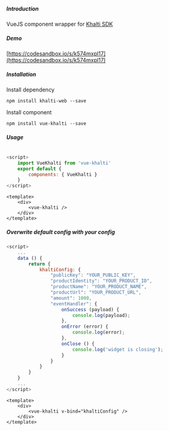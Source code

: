 ##### Introduction
VueJS component wrapper for [Khalti SDK](https://github.com/khalti/khalti-sdk-web)

##### Demo
[https://codesandbox.io/s/k574mxpl17](https://codesandbox.io/s/k574mxpl17)

##### Installation
Install dependency

`npm install khalti-web --save`

Install component

`npm install vue-khalti --save`

##### Usage

```javascript

<script>
	import VueKhalti from 'vue-khalti'
	export default {
		components: { VueKhalti }
	}
</script>
```
```
<template>
	<div>
		<vue-khalti />
	</div>
</template>
```
##### Overwrite default config with your config

```javascript
<script>
	...
	data () {
		return {
			khaltiConfig: {
				"publicKey": "YOUR_PUBLIC_KEY",
			    "productIdentity": "YOUR_PRODUCT_ID",
			    "productName": "YOUR_PRODUCT_NAME",
			    "productUrl": "YOUR_PRODUCT_URL",
			    "amount": 1000,
			    "eventHandler": {
			        onSuccess (payload) {
			            console.log(payload);
			        },
			        onError (error) {
			            console.log(error);
			        },
			        onClose () {
			            console.log('widget is closing');
			        }
			    }
			}
		}
	}
	...
</script>
```
```
<template>
	<div>
		<vue-khalti v-bind="khaltiConfig" />
	</div>
</template>
```




